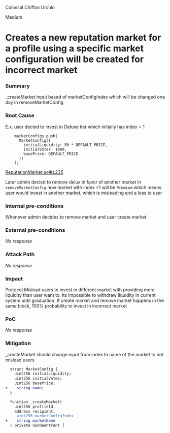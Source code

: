 Colossal Chiffon Urchin

Medium

# Creates a new reputation market for a profile using a specific market configuration will be created for incorrect market

### Summary

_createMarket input based of marketConfigIndex which will be changed one day in removeMarketConfig

### Root Cause

E.x. user decied to invest in Deluxe tier which initially has index = 1
```solidity
    marketConfigs.push(
      MarketConfig({
        initialLiquidity: 50 * DEFAULT_PRICE,
        initialVotes: 1000,
        basePrice: DEFAULT_PRICE
      })
    );
```
[ReputationMarket.sol#L235](https://github.com/sherlock-audit/2024-11-ethos-network-ii/blob/main/ethos/packages/contracts/contracts/ReputationMarket.sol#L235)

Later admin decied to remove delux in favor of another market in `removeMarketConfig`
now market with index =1 will be `Premium` which means user would invest in another market, which is misleading and a loss to user

### Internal pre-conditions

Whenever admin decides to remove market and user create market

### External pre-conditions

_No response_

### Attack Path

_No response_

### Impact

Protocol Mislead users to invest in different market with providing more liquidity than user want to. Its impossible to withdraw liquidity in current system until graduation.
If create market and remove market happens in the same block, 100% probability to invest in incorrect market

### PoC

_No response_

### Mitigation

_createMarket should change input from index to name of the market to not mislead users
```diff
  struct MarketConfig {
    uint256 initialLiquidity;
    uint256 initialVotes;
    uint256 basePrice;
+    string name;
  }
```
```diff
  function _createMarket(
    uint256 profileId,
    address recipient,
-    uint256 marketConfigIndex
+    string marketName
  ) private nonReentrant {

```